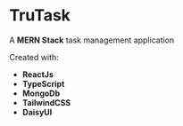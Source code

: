 # TruTask

A **MERN Stack** task management application

Created with:

- **ReactJs**
- **TypeScript**
- **MongoDb**
- **TailwindCSS**
- **DaisyUI**
